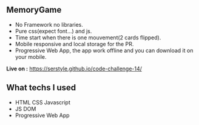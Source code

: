 ## MemoryGame

- No Framework no libraries.
- Pure css(expect font...) and js.
- Time start when there is one mouvement(2 cards flipped).
- Mobile responsive and local storage for the PR.
- Progressive Web App, the app work offline and you can download it on your mobile.

**Live on :** https://serstyle.github.io/code-challenge-14/

## What techs I used 

- HTML CSS Javascript
- JS DOM 
- Progressive Web App
